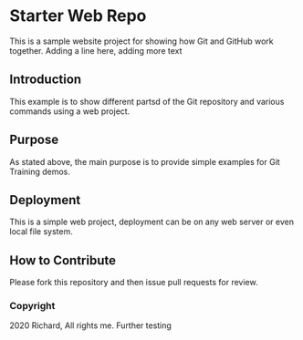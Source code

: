 # Starter Web Repo

This is a sample website project for showing how Git and GitHub work together. 
Adding a line here, adding more text

## Introduction

This example is to show different partsd of the Git repository and various
commands using a web project.

## Purpose

As stated above, the main purpose is to provide simple examples for Git Training demos.

## Deployment

This is a simple web project, deployment can be on any web server or even local file system.

## How to Contribute

Please fork this repository and then issue pull requests for review.

### Copyright

2020 Richard, All rights me. Further testing
